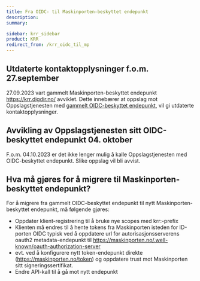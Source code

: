 ```yaml
---
title: Fra OIDC- til Maskinporten-beskyttet endepunkt
description:
summary:

sidebar: krr_sidebar
product: KRR
redirect_from: /krr_oidc_til_mp
---
```



## Utdaterte kontaktopplysninger f.o.m. 27.september
27.09.2023 vart gammelt Maskinporten-beskyttet endepunkt https://krr.digdir.no/ avviklet. Dette innebærer at oppslag mot Oppslagstjenesten med [gammelt OIDC-beskyttet endepunkt](https://oidc.difi.no/idporten-oidc-provider/), vil gi utdaterte kontaktopplysninger.

## Avvikling av Oppslagstjenesten sitt OIDC-beskyttet endepunkt 04. oktober
F.o.m. 04.10.2023 er det ikke lenger mulig å kalle Oppslagstjenesten med OIDC-beskyttet endepunkt. Slike oppslag vil bli avvist.  

## Hva må gjøres for å migrere til Maskinporten-beskyttet endepunkt?
For å migrere fra gammelt OIDC-beskyttet endepunkt til nytt Maskinporten-beskyttet endepunkt, må følgende gjøres:

- Oppdater klient-registrering til å bruke nye scopes med krr:-prefix
- Klienten må endres til å hente tokens fra Maskinporten isteden for ID-porten OIDC
typisk ved å oppdatere url for autorisasjonsserverens oauth2 metadata-endepunkt til https://maskinporten.no/.well-known/oauth-authorization-server
- evt. ved å konfigurere nytt token-endepunkt direkte (https://maskinporten.no/token) og oppdatere trust mot Maskinporten sitt signeringssertifikat.
- Endre API-kall til å gå mot nytt endepunkt
  
